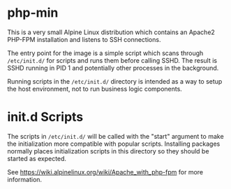 # php-min

This is a very small Alpine Linux distribution which contains an Apache2 PHP-FPM installation and listens to SSH connections.

The entry point for the image is a simple script which scans through `/etc/init.d/` for scripts and runs them before calling SSHD. The result is SSHD running in PID 1 and potentially other processes in the background.

Running scripts in the `/etc/init.d/` directory is intended as a way to setup the host environment, not to run business logic components.

# init.d Scripts

The scripts in `/etc/init.d/` will be called with the "start" argument to make the initialization more compatible with popular scripts. Installing packages normally places initialization scripts in this directory so they should be started as expected.

See https://wiki.alpinelinux.org/wiki/Apache_with_php-fpm for more information.